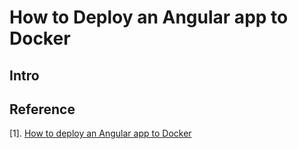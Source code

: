 # How to Deploy an Angular app to Docker

## Intro

## Reference
[1]. [ How to deploy an Angular app to Docker](https://medium.com/javascript-in-plain-english/build-angular-application-with-lint-unit-tests-chrome-headless-and-release-to-nginx-inside-bdc84ea9e5ab)

